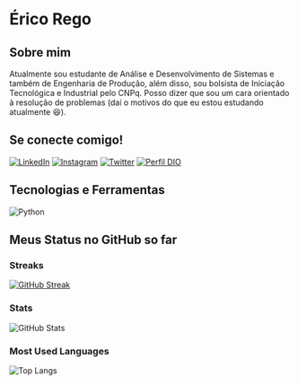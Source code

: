 # Érico Rego

## Sobre mim

Atualmente sou estudante de Análise e Desenvolvimento de Sistemas e também de Engenharia de Produção, além disso, sou bolsista de Iniciação Tecnológica e Industrial pelo CNPq. Posso dizer que sou um cara orientado à resolução de problemas (daí o motivos do que eu estou estudando atualmente 😆).

## Se conecte comigo!

[![LinkedIn](https://img.shields.io/badge/LinkedIn-FFF?style=for-the-badge&logo=linkedin&logoColor=0E76A8)](https://www.linkedin.com/in/ericorego/)
[![Instagram](https://img.shields.io/badge/Instagram-000?style=for-the-badge&logo=instagram)](https://www.instagram.com/erikorego/)
[![Twitter](https://img.shields.io/badge/Twitter-000?style=for-the-badge&logo=twitter)](https://twitter.com/erikorego)
[![Perfil DIO](https://img.shields.io/badge/-Meu%20Perfil%20na%20DIO-000?style=for-the-badge)](https://web.dio.me/users/ericoregodias?tab=skills)

## Tecnologias e Ferramentas

![Python](https://img.shields.io/badge/Python-000?style=for-the-badge&logo=python)

## Meus Status no GitHub so far

### Streaks
[![GitHub Streak](https://streak-stats.demolab.com/?user=erikorego&theme=bear&background=000&border=30A3DC&dates=FFF)](https://git.io/streak-stats)

### Stats
![GitHub Stats](https://github-readme-stats.vercel.app/api?username=erikorego&theme=transparent&bg_color=000&border_color=30A3DC&show_icons=true&icon_color=30A3DC&title_color=E94D5F&text_color=FFF)

### Most Used Languages

![Top Langs](https://github-readme-stats-git-masterrstaa-rickstaa.vercel.app/api/top-langs/?username=erikorego&bg_color=000&border_color=30A3DC&title_color=E94D5F&text_color=FFF)

